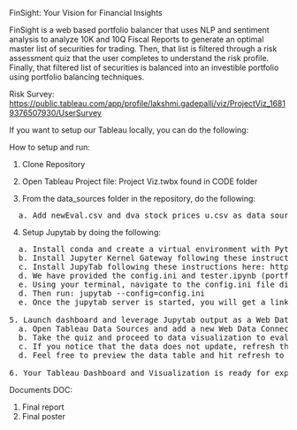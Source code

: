 FinSight: Your Vision for Financial Insights

FinSight is a web based portfolio balancer that uses NLP and sentiment analysis to analyze 10K and 10Q Fiscal Reports to generate an optimal master list of securities for trading. Then, that list is filtered through a risk assessment quiz that the user completes to understand the risk profile. Finally, that filtered list of securities is balanced into an investible portfolio using portfolio balancing techniques.

Risk Survey: https://public.tableau.com/app/profile/lakshmi.gadepalli/viz/ProjectViz_16819376507930/UserSurvey


If you want to setup our Tableau locally, you can do the following:

How to setup and run:
1. Clone Repository

2. Open Tableau Project file: Project Viz.twbx found in CODE folder

3. From the data_sources folder in the repository, do the following:
<pre>
  a. Add newEval.csv and dva_stock_prices_u.csv as data source dependencies to "sentiment_stocks" data source in Tableau 
</pre>

4. Setup Jupytab by doing the following:
<pre>
  a. Install conda and create a virtual environment with Python=3.7
  b. Install Jupyter Kernel Gateway following these instructions: https://github.com/jupyter-server/kernel_gateway
  c. Install JupyTab following these instructions here: https://github.com/CFMTech/Jupytab#installation
  d. We have provided the config.ini and tester.ipynb (portfolio balancer code) in the repository
  e. Using your terminal, navigate to the config.ini file directory
  d. Then run: jupytab --config=config.ini
  e. Once the jupytab server is started, you will get a link in the terminal that looks like (please open): http://sangeetas-mbp.lan:8888 to verify that your Jupytab instance is live

5. Launch dashboard and leverage Jupytab output as a Web Data Source. Do this by:
  a. Open Tableau Data Sources and add a new Web Data Connector data source with the link generated above
  b. Take the quiz and proceed to data visualization to evaluate the dashboard
  c. If you notice that the data does not update, refresh the data sources. This is a known Tableau limitation where WDC does not support live connection and only allows extracts.
  d. Feel free to preview the data table and hit refresh to bring in the data

6. Your Tableau Dashboard and Visualization is ready for exploration!
</pre>

Documents
</pre>
DOC:
1. Final report
2. Final poster
</pre>
